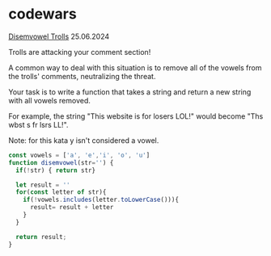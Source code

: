 # codewars

[Disemvowel Trolls](https://www.codewars.com/kata/52fba66badcd10859f00097e/train/javascript) 25.06.2024

Trolls are attacking your comment section!

A common way to deal with this situation is to remove all of the vowels from the trolls' comments, neutralizing the threat.

Your task is to write a function that takes a string and return a new string with all vowels removed.

For example, the string "This website is for losers LOL!" would become "Ths wbst s fr lsrs LL!".

Note: for this kata y isn't considered a vowel.
```js
const vowels = ['a', 'e','i', 'o', 'u']
function disemvowel(str='') {
  if(!str) { return str}

  let result = ''
  for(const letter of str){
    if(!vowels.includes(letter.toLowerCase())){
      result= result + letter
    }
  }

  return result;
}
```
